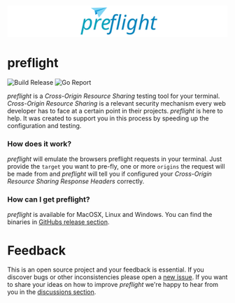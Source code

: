 ![preflight](https://raw.githubusercontent.com/sullrich84/preflight/master/assets/logo.svg)

# preflight

![Build Release](https://github.com/sullrich84/preflight/workflows/Build%20Release/badge.svg)
![Go Report](https://goreportcard.com/badge/github.com/sullrich84/preflight)

*preflight* is a *Cross-Origin Resource Sharing* testing tool for your terminal. 
*Cross-Origin Resource Sharing* is a relevant security mechanism every web 
developer has to face at a certain point in their projects. *preflight* is here 
to help. It was created to support you in this process by speeding up the 
configuration and testing.

### How does it work?

*preflight* will emulate the browsers preflight requests in your terminal. Just 
provide the `target` you want to pre-fly, one or more `origins` the request will 
be made from and *preflight* will tell you if configured your *Cross-Origin 
Resource Sharing Response Headers* correctly.

### How can I get preflight?

*preflight* is available for MacOSX, Linux and Windows. You can find 
the binaries in [GitHubs release section](https://github.com/sullrich84/preflight/releases).

# Feedback

This is an open source project and your feedback is essential. If you discover 
bugs or other inconsistencies please open a [new issue](https://github.com/sullrich84/preflight/issues).
If you want to share your ideas on how to improve *preflight* we're happy to hear
from you in the [discussions section](https://github.com/sullrich84/preflight/discussions).
